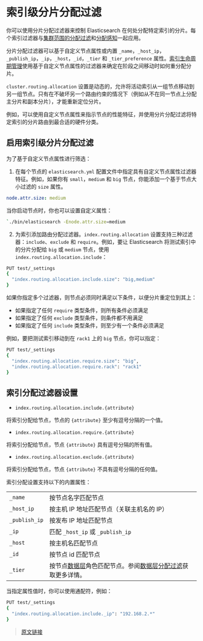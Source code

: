 # 索引级分片分配过滤

你可以使用分片分配过滤器来控制 Elasticsearch 在何处分配特定索引的分片。每个索引过滤器与[集群范围的分配过滤](/set_up_elasticsearch/configuring_elasticsearchcluster_level_shard_allocation_and_routing_settings#集群级分片分配过滤)和[分配感知](/set_up_elasticsearch/configuring_elasticsearchcluster_level_shard_allocation_and_routing_settings#分片分配感知)一起应用。

分片分配过滤器可以基于自定义节点属性或内置 `_name`，`_host_ip`，`_publish_ip`，`_ip`，`_host`，`_id`，`_tier` 和 `_tier_preference` 属性。[索引生命周期管理](/ILM_manage_the_index_lifecycle)使用基于自定义节点属性的过滤器来确定在阶段之间移动时如何重分配分片。

`cluster.routing.allocation` 设置是动态的，允许将活动索引从一组节点移动到另一组节点。只有在不破坏另一个路由约束的情况下（例如从不在同一节点上分配主分片和副本分片），才能重新定位分片。

例如，可以使用自定义节点属性来指示节点的性能特征，并使用分片分配过滤将特定索引的分片路由到最合适的硬件分类。

## 启用索引级分片分配过滤

为了基于自定义节点属性进行筛选：

1. 在每个节点的 `elasticsearch.yml` 配置文件中指定具有自定义节点属性过滤器特征。例如，如果你有 `small`，`medium` 和 `big` 节点，你能添加一个基于节点大小过滤的 `size` 属性。

```yaml
node.attr.size: medium
```

当你启动节点时，你也可以设置自定义属性：

```bash
`./bin/elasticsearch -Enode.attr.size=medium
```

2. 为索引添加路由分配过滤器。`index.routing.allocation` 设置支持三种过滤器：`include`、`exclude` 和 `require`。例如，要让 Elasticsearch 将测试索引中的分片分配给 `big` 或 `medium` 节点，使用 `index.routing.allocation.include`：

```bash
PUT test/_settings
{
  "index.routing.allocation.include.size": "big,medium"
}
```

如果你指定多个过滤器，则节点必须同时满足以下条件，以便分片重定位到其上：

- 如果指定了任何 `require` 类型条件，则所有条件必须满足
- 如果指定了任何 `exclude` 类型条件，则条件都不用满足
- 如果指定了任何 `include` 类型条件，则至少有一个条件必须满足

例如，要把测试索引移动到在 `rack1` 上的 `big` 节点，你可以指定：

```bash
PUT test/_settings
{
  "index.routing.allocation.require.size": "big",
  "index.routing.allocation.require.rack": "rack1"
}
```

## 索引分配过滤器设置

- `index.routing.allocation.include.{attribute}`

将索引分配给节点，节点的 `{attribute}` 至少有逗号分隔的一个值。

- `index.routing.allocation.require.{attribute}`

将索引分配给节点，节点 `{attribute}` 具有逗号分隔的所有值。

- `index.routing.allocation.exclude.{attribute}`

将索引分配给节点，节点 `{attribute}` 不具有逗号分隔的任何值。

索引分配设置支持以下的内置属性：

|||
|:--|:--|
|`_name`|按节点名字匹配节点|
|`_host_ip`|按主机 IP 地址匹配节点（关联主机名的 IP）|
|`_publish_ip`|按发布 IP 地址匹配节点|
|`_ip`|匹配 `_host_ip` 或 `_publish_ip`|
|`_host`|按主机名匹配节点|
|`_id`|按节点 id 匹配节点|
|`_tier`|按节点[数据层](/data_management/data_tiers)角色匹配节点。参阅[数据层分配过滤](/index_modules/index_shard_allocation/data_tier_allocation_filtering)获取更多详情。|

当指定属性值时，你可以使用通配符，例如：

```bash
PUT test/_settings
{
  "index.routing.allocation.include._ip": "192.168.2.*"
}
```

> [原文链接](https://www.elastic.co/guide/en/elasticsearch/reference/current/shard-allocation-filtering.html)
